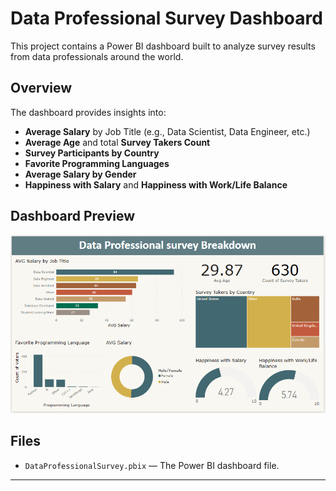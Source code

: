 # Data Professional Survey Dashboard

This project contains a Power BI dashboard built to analyze survey results from data professionals around the world.

## Overview

The dashboard provides insights into:

- **Average Salary** by Job Title (e.g., Data Scientist, Data Engineer, etc.)
- **Average Age** and total **Survey Takers Count**
- **Survey Participants by Country**
- **Favorite Programming Languages**
- **Average Salary by Gender**
- **Happiness with Salary** and **Happiness with Work/Life Balance**

## Dashboard Preview

![Dashboard Preview](./powebiproject.PNG)

## Files

- `DataProfessionalSurvey.pbix` — The Power BI dashboard file.

---
